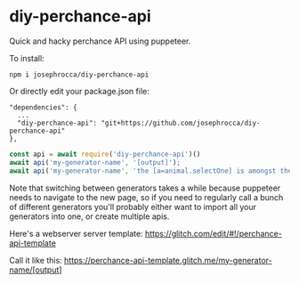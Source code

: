 # diy-perchance-api

Quick and hacky perchance API using puppeteer.

To install:

```
npm i josephrocca/diy-perchance-api
```
Or directly edit your package.json file:
```
"dependencies": {
  ...
  "diy-perchance-api": "git+https://github.com/josephrocca/diy-perchance-api"
},
```


```js
const api = await require('diy-perchance-api')()
await api('my-generator-name', '[output]');
await api('my-generator-name', 'the [a=animal.selectOne] is amongst the other [a.pluralForm]]');
```

Note that switching between generators takes a while because puppeteer needs to navigate to the new page, so if you need to regularly call a bunch of different generators you'll probably either want to import all your generators into one, or create multiple apis.

Here's a webserver server template: https://glitch.com/edit/#!/perchance-api-template

Call it like this: https://perchance-api-template.glitch.me/my-generator-name/[output]

